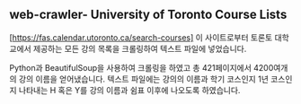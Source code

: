 web-crawler- University of Toronto Course Lists
-----------------------------------------------
[https://fas.calendar.utoronto.ca/search-courses] 이 사이트로부터 토론토 대학교에서 제공하는 모든 강의 목록을 크롤링하여 
텍스트 파일에 넣었습니다.

Python과 BeautifulSoup을 사용하여 크롤링을 하였고 총 421페이지에서 4200여개의 강의 이름을 얻어냈습니다.
텍스트 파일에는 강의의 이름과 학기 코스인지 1년 코스인지 나타내는 H 혹은 Y를 강의 이름과 쉼표 이후에 나오도록 하였습니다.
